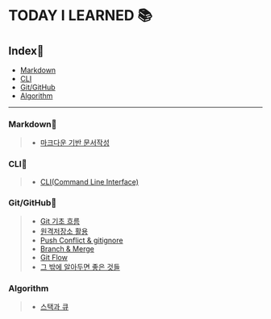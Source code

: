 # TODAY I LEARNED 📚

## Index📑
- [Markdown](#markdown🌟)
- [CLI](#cli🌟)
- [Git/GitHub](#gitgithub🌟)
- [Algorithm](#algorithm)

___

### **Markdown🌟**
  >- [마크다운 기반 문서작성](./MarkDown/MarkDown.md)

### **CLI🌟**
  >- [CLI(Command Line Interface)](./CLI/CLI.md)

### **Git/GitHub🌟**
  >- [Git 기초 흐름](./Git%20%26%20GitHub/Git%20%EA%B8%B0%EC%B4%88%20%ED%9D%90%EB%A6%84.md)
  >- [원격저장소 활용](./Git%20%26%20GitHub/%EC%9B%90%EA%B2%A9%EC%A0%80%EC%9E%A5%EC%86%8C%20%ED%99%9C%EC%9A%A9.md)
  >- [Push Conflict & gitignore](./Git%20%26%20GitHub/Push%20Conflict%20%26%20gitignore.md)
  >- [Branch & Merge](./Git%20%26%20GitHub/Branch%20%26%20Merge.md)
  >- [Git Flow](./Git%20%26%20GitHub/Git%20Flow.md)
  >- [그 밖에 알아두면 좋은 것들](./Git%20%26%20GitHub/%EA%B7%B8%20%EB%B0%96%EC%97%90%20%EC%95%8C%EC%95%84%EB%91%90%EB%A9%B4%20%EC%A2%8B%EC%9D%80%20%EA%B2%83%EB%93%A4.md)

### **Algorithm**
  >- [스택과 큐](./Algorithm/Stack%20%26%20Queue.md)